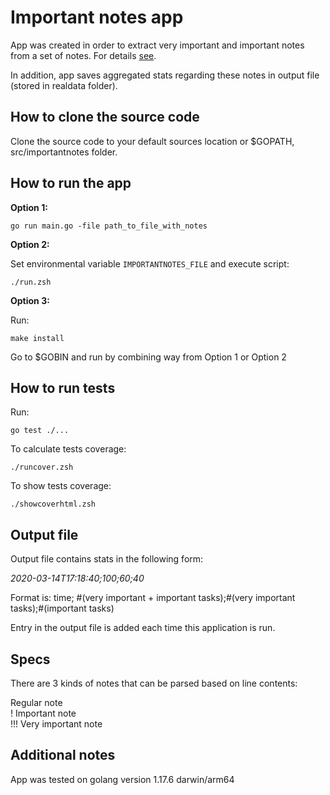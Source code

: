 # Important notes app
App was created in order to extract very important and important notes from a set of notes. For details [see](#Specs).

In addition, app saves aggregated stats regarding these notes in output file (stored in realdata folder).

## How to clone the source code
Clone the source code to your default sources location or $GOPATH, src/importantnotes folder.

## How to run the app
**Option 1:**

`go run main.go -file path_to_file_with_notes`

**Option 2:**

Set environmental variable `IMPORTANTNOTES_FILE` and execute script:

`./run.zsh`
 
**Option 3:**

Run:

`make install`

Go to $GOBIN and run by combining way from Option 1 or Option 2

## How to run tests
Run:

`go test ./...`

To calculate tests coverage:

`./runcover.zsh`

To show tests coverage:

`./showcoverhtml.zsh`

## Output file

Output file contains stats in the following form:

*2020-03-14T17:18:40;100;60;40*

Format is:
time; #(very important + important tasks);#(very important tasks);#(important tasks)

Entry in the output file is added each time this application is run.

## Specs

There are 3 kinds of notes that can be parsed based on line contents:

Regular note  
! Important note  
!!! Very important note

## Additional notes
App was tested on golang version 1.17.6 darwin/arm64
